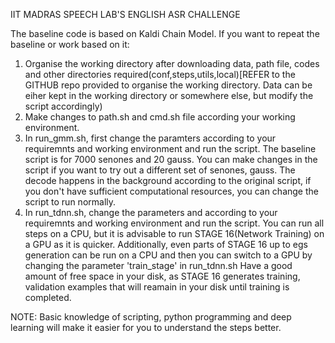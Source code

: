 IIT MADRAS SPEECH LAB'S ENGLISH ASR CHALLENGE

The baseline code is based on Kaldi Chain Model. If you want to repeat the baseline or work based on it:

1. Organise the working directory after downloading data, path file, codes and other directories required(conf,steps,utils,local)[REFER to the GITHUB repo provided 
   to organise the working directory. Data can be eiher kept in the working directory or somewhere else, but modify the script accordingly)
2. Make changes to path.sh and cmd.sh file according your working environment.
3. In  run_gmm.sh, first change the paramters according to your requiremnts and working environment and run the script. 
   The baseline script is for 7000 senones and 20 gauss. You can make changes in the script if you want to try out a different set of senones, gauss.
   The decode happens in the background according to the original script, if you don't have sufficient computational resources, you can change the script to run 
   normally.
4. In run_tdnn.sh, change the parameters and according to your requiremnts and working environment and run the script.
   You can run all steps on a CPU, but it is advisable to run STAGE 16(Network Training) on a GPU as it is quicker. Additionally, even parts of STAGE 16 up to egs      generation can be run on a CPU and then you can switch to a GPU by changing the parameter 'train_stage' in run_tdnn.sh 
   Have a good amount of free space in your disk, as STAGE 16 generates training, validation examples that will reamain in your disk until training is completed.

NOTE:
Basic knowledge of scripting, python programming and deep learning will make it easier for you to understand the steps better.   
